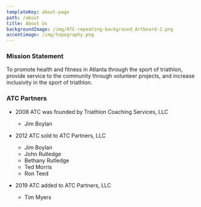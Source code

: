 ```yaml
---
templateKey: about-page
path: /about
title: About Us
backgroundImage: /img/ATC-repeating-background_Artboard-2.png
accentimage: /img/topography.png
---
```

### **Mission Statement**

To promote health and fitness in Atlanta through the sport of triathlon, provide service to the community through volunteer projects, and increase inclusivity in the sport of triathlon. 

### ATC Partners

* 2008 ATC was founded by Triathlon Coaching Services, LLC

  * Jim Boylan
* 2012 ATC sold to ATC Partners, LLC

  * Jim Boylan
  * John Rutledge
  * Bethany Rutledge
  * Ted Morris
  * Ron Teed
* 2019 ATC added to ATC Partners, LLC

  * Tim Myers